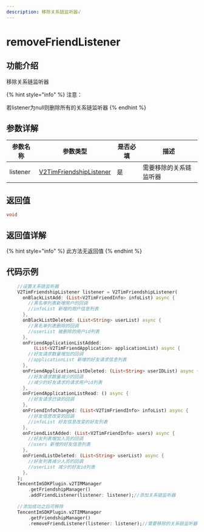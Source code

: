 ```yaml
---
description: 移除关系链监听器√
---
```


# removeFriendListener

## 功能介绍

移除关系链监听器

{% hint style="info" %}
注意：

若listener为null则删除所有的关系链监听器
{% endhint %}

## 参数详解

| 参数名称     | 参数类型                                                                            | 是否必填 | 描述          |
| -------- | ------------------------------------------------------------------------------- | ---- | ----------- |
| listener | [V2TimFriendshipListener](../keyClass/listener/v2timfriendshiplistener.md) | 是    | 需要移除的关系链监听器 |

## 返回值

```dart
void
```

## 返回值详解

{% hint style="info" %}
此方法无返回值
{% endhint %}

## 代码示例

```dart
    //设置关系链监听器
    V2TimFriendshipListener listener = V2TimFriendshipListener(
      onBlackListAdd: (List<V2TimFriendInfo> infoList) async {
        //黑名单列表新增用户的回调
        //infoList 新增的用户信息列表
      },
      onBlackListDeleted: (List<String> userList) async {
        //黑名单列表删除的回调
        //userList 被删除的用户id列表
      },
      onFriendApplicationListAdded:
          (List<V2TimFriendApplication> applicationList) async {
        //好友请求数量增加的回调
        //applicationList 新增的好友请求信息列表
      },
      onFriendApplicationListDeleted: (List<String> userIDList) async {
        //好友请求数量减少的回调
        //减少的好友请求的请求用户id列表
      },
      onFriendApplicationListRead: () async {
        //好友请求已读的回调
      },
      onFriendInfoChanged: (List<V2TimFriendInfo> infoList) async {
        //好友信息改变的回调
        //infoList 好友信息改变的好友列表
      },
      onFriendListAdded: (List<V2TimFriendInfo> users) async {
        //好友列表增加人员的回调
        //users 新增的好友信息列表
      },
      onFriendListDeleted: (List<String> userList) async {
        //好友列表减少人员的回调
        //userList 减少的好友id列表
      },
    );
    TencentImSDKPlugin.v2TIMManager
        .getFriendshipManager()
        .addFriendListener(listener: listener);//添加关系链监听器
        
    //添加成功之后可移除
    TencentImSDKPlugin.v2TIMManager
        .getFriendshipManager()
        .removeFriendListener(listener: listener);//需要移除的关系链监听器
```
